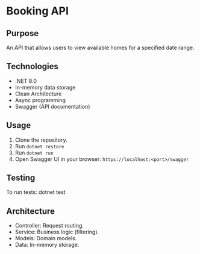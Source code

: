 ﻿# Booking API

## Purpose
An API that allows users to view available homes for a specified date range.

## Technologies
- .NET 8.0  
- In-memory data storage  
- Clean Architecture  
- Async programming  
- Swagger (API documentation)

## Usage
1. Clone the repository.
2. Run `dotnet restore`
3. Run `dotnet run`
4. Open Swagger UI in your browser: `https://localhost:<port>/swagger`

## Testing
To run tests: dotnet test

## Architecture
- Controller: Request routing.
- Service: Business logic (filtering).
- Models: Domain models.
- Data: In-memory storage.

